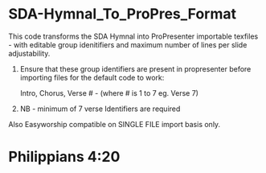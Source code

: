 # SDA-Hymnal_To_ProPres_Format
 This code transforms the SDA Hymnal into ProPresenter importable texfiles - with editable group idenitifiers and maximum number of lines per slide adjustability.


1) Ensure that these group identifiers are present in propresenter before importing files for the default code to work:

   Intro, 
   Chorus, 
   Verse # - (where # is 1 to 7 eg. Verse 7)
 
2) NB - minimum of 7 verse Identifiers are required 

 Also Easyworship compatible on SINGLE FILE import basis only.
 
# Philippians 4:20 
